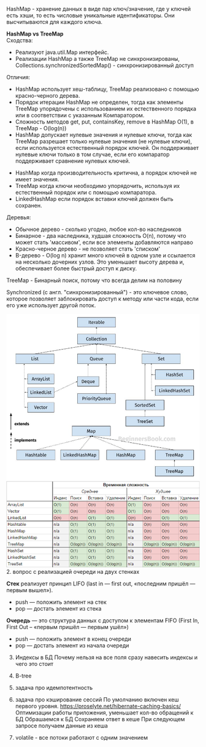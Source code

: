 HashMap - хранение данных в виде пар ключ/значение, где у ключей есть хэши, то есть числовые уникальные идентификаторы. Они высчитываются для каждого ключа.  
   
**HashMap vs TreeMap**     
Сходства:
* Реализуют java.util.Map интерфейс.  
* Реализации HashMap а также TreeMap не синхронизированы, Collections.synchronizedSortedMap() - синхронизированный доступ   

Отличия:  
* HashMap использует хеш-таблицу, TreeMap реализовано с помощью красно-черного дерева.  
* Порядок итерации HashMap не определен, тогда как элементы TreeMap упорядочены с использованием их естественного порядка или в соответствии с указанным Компаратором.  
* Сложность методов get, put, containsKey, remove в HashMap O(1), в TreeMap - O(log(n))   
* HashMap допускает нулевые значения и нулевые ключи, тогда как TreeMap разрешает только нулевые значения (не нулевые ключи), если используется естественный порядок ключей. Он поддерживает нулевые ключи только в том случае, если его компаратор поддерживает сравнение нулевых ключей.

- HashMap когда производительность критична, а порядок ключей не имеет значения.  
- TreeMap когда ключи необходимо упорядочить, используя их естественный порядок или с помощью компаратора.  
- LinkedHashMap если порядок вставки ключей должен быть сохранен.  

Деревья:
- Обычное дерево - сколько угодно, любое кол-во наследников
- Бинарное - два наследника, худшая сложность O(n), потому что может стать 'массивом', если все элементы добавляются направо
- Красно-черное дерево - не позволяет стать 'списком'
- B-дерево - O(log n) хранит много ключей в одном узле и ссылается на несколько дочерних узлов. Это уменьшает высоту дерева и, обеспечивает более быстрый доступ к диску.

TreeMap - Бинарный поиск, потому что всегда делим на половину

Synchronized (с англ. "синхронизированный") - это ключевое слово, которое позволяет заблокировать доступ к методу или части кода, если его уже использует другой поток.

![Java Collections](../image/Java_Collections.jpg)
![Java Collections](../image/O.png)
2. вопрос с реализацией очереди на двух стенках

**Стек** реализует принцип LIFO (last in — first out, «последним пришёл — первым вышел»).
- push — положить элемент на стек
- pop — достать элемент из стека

**Очередь** — это структура данных с доступом к элементам FIFO (First In, First Out – «первым пришёл — первым ушёл»)
- push — положить элемент в конец очереди
- pop — достать элемент из начала очереди

3. Индексы в БД
Почему нельзя на все поля сразу навесить индексы и чего это стоит
4. B-tree
5. задача про идемпотентность
6. задача про кэширование сессий
   По умолчанию включен кеш первого уровня.
   https://proselyte.net/hibernate-caching-basics/
   Оптимизации работы приложения, уменьшает кол-во обращений к БД
   Обрашаемся к БД
   Сохраняем ответ в кеше
   При следующем запросе получаем данные из кеша




7. volatile - все потоки работают с одним значением